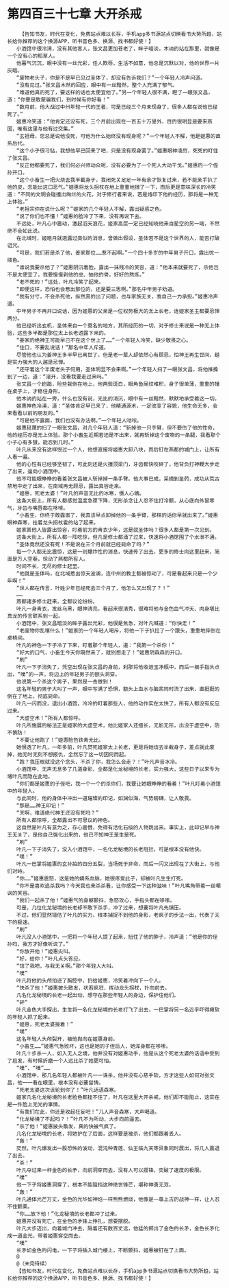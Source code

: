 # 第四百三十七章 大开杀戒
        【告知书友，时代在变化，免费站点难以长存，手机app多书源站点切换看书大势所趋，站长给你推荐的这个换源APP，听书音色多、换源、找书都好使！】
       小酒馆中很冷清，没有其他客人，张文昌更加苍老了，眸子暗淡，木讷的站在那里，就像是一个没有心的稻草人。
       他暮气沉沉，眼中没有一丝光彩，任人欺辱，生活不如意，他总是沉默以对，他的世界一片灰暗。
       “废物老头子，你是不是早已见过圣体了，却没有告诉我们？”一个年轻人冷声问道。
       “没有见过。”张文昌木然的回应，眼中有一丝黯然，整个人充满了郁气。
       “难道他真的死了，要这样的话也太便宜他了。”另一个年轻人很不满，瞪了一眼张文昌，道：“你要是敢蒙骗我们，到时候有你好看！”
       “数月前，他大战过中州年轻一代的王者，可是已经三个月未现身了，很多人都在说他已经死了。”
       姬惠冷笑道：“他肯定还没有死，三个月前出现在一百五十万里外，目的很明显是要来燕国，唯有这里与他有过交集。”
       “玄祖母，您总是说他没死，可他为什么始终没有现身呢？”一个年轻人不解，他是姬惠的直系后代。
       “这个小子很刁钻，我想他早已回来了吧，只是没有现身罢了。”姬惠眼神凌厉，死死的盯住了张文昌。
       “反正他都要死了，我们何必兴师动众呢，没有必要为了一个死人大动干戈。”姬惠的一个侄孙开口。
       “这个小畜生一把火烧去我半截身子，我闭死关足足一年有余才恢复过来，若不能亲手扒了他的皮，怎能出这口恶气。”姬惠将龙头拐杖在地上重重地撴了一下，而后更是意味深长的冷笑道：“不同的文明会碰撞出绚烂的火花，对于修行者来说，若是烙印下他的经历，那将是一种无上体验。”
       “老祖宗你在说什么呢？”姬家的几个年轻人不解，露出疑惑之色。
       “说了你们也不懂！”姬惠的脸冷了下来，没有再说下去。
       不远处，叶凡心中震动，激起滔天浪花，姬家高层一定已经知晓他来自星空的另一端，不然绝不会如此说。
       在北域时，姬皓月就透露过类似的消息，曾做出假设，圣体若不是这个世界的人，能否打破诅咒。
       “可是，我们若是杀了他，姜家那位……惹不起啊。”一个四十多岁的中年男子开口，露出忧一缕色。
       “谁说我要杀他了？”姬惠阴沉着脸，露出一抹残冷的笑容，道：“他本来就要死了，杀他岂不是太便宜了，我要慢慢剥他的皮、抽他的骨，好好的熬炼。”
       “老不死的！”远处，叶凡冷笑了起来。
       “即便这样，恐怕也会惹出那位的，还是要三思啊。”那名中年男子劝道。
       “我有分寸，不会杀死他，纵然真的出了问题，也与家族无关，我自己一力承担。”姬惠冷声道。
       中年男子不再开口说话，因为姬惠的父亲是一位权势极大的太上长老，连姬家圣主都要忌惮两分。
       他已经听出玄机，圣体来自一个莫名的地方，其所经历的一切，对于修士来说是一种无上体验，这些多半都是那位太上长老透露下来的。
       “姜家的绝神王可能早已不在这个世上了……”一个年轻人冷笑，缺少敬畏之心。
       “住口，不要乱说话！”那名中年人斥道。
       尽管他也认为姜神王多半早已离世了，但是老一辈人却依然心有顾忌，怕神王再生世间，越是实力强大的人越是忌惮。
       “还守着这个半废老头子何用，圣体明显不会来啊。”一个年轻人扫了一眼张文昌，将他推搡到了一边，道：“滚开，没看我要走过来吗。”
       张文昌一个趔趄，险些栽倒在地上，他两鬓斑白，眼角鱼尾纹堆积，身子很单薄，重重的撞在桌子上，才稳住身形。
       他木讷的站在一旁，什么也没有说，无比的消沉，眼中有一丝黯然，默默地承受着这一切。
       姬惠神色冷漠，道：“圣体肯定早已来了，他精通源术，一定改变了容貌，他生命无多，会来看看以前的朋友的。”
       “可是他不露面，我们也没有办法啊。”一个年轻人咕哝。
       姬惠轻蔑的扫了一眼张文昌，对几个年轻人道：“斩掉他一只手臂，但不要伤了他的性命，他的经历亦是无上体验。那个小畜生近期若还是不出来，就再斩掉这个废物的一条腿，我看那个小子心有多狠，能忍到几时。”
       叶凡从来没有这样恨过一个人，他想直接将姬惠大卸八块，而后钉在燕都的城门上，让所有人看一遍。
       他的心性有已经够坚韧了，可此刻还是火撞顶梁门，牙齿都快咬碎了，他背负打神鞭大步走了出来，逼向小酒馆中。
       他不可能眼睁睁的看着张文昌被人斩掉掉一条手臂。他大事已成，采摘到圣药，成功从荒古禁地中走了出来，在南域再无顾忌，露出真容走来。
       “姬惠，死老太婆！”叶凡的声音无比的冰寒，慑人心魄。
       这条大街上，所有人都感觉温度急骤下降，无形杀念让人忍不住打冷颤，从心底向外冒寒气，牙齿与嘴唇都在哆嗦。
       “小畜生，你终于敢露面了，我真该早点卸掉他的一条手臂，那样的话你早就出来了。”姬惠眼神森寒，拄着龙头拐杖霍的站了起来。
       姬家其他人皆露出惊容，盯着前方的青衣少年，这是就圣体吗？很多人都是第一次见到。
       这条大街上，所有人都一阵吃惊，但凡是修士都涌了过来，快速将小酒馆围了个水泄不通。
       “圣体竟然还没有死！不是说在三个月前就已经毙命了吗？”
       每一个人都无比震惊，这是一则爆炸性的消息，快速传了出去，更多的修士向这里赶来，简直是万人空巷，惊动了燕都所有人。
       时间不长，无尽的修士赶至。
       “他就是圣体吗，在北域惹出惊天波澜，连中州的教主都被惊动了，可是看起来只是一个少年啊！”
       “世人都在传言，叶姓少年已经死去三个月了，他怎么又出现了？！”
       ……
       燕都诸多修士赶来，全都议论纷纷。
       叶凡一身青衣，发丝乌黑，眼神清亮，看起来很清秀，很难将他与金色血气冲天、肉身堪比真龙的传言联系到一起。
       小酒馆中，张文昌暗淡的眸子露出光彩，他很是焦急，对叶凡喊道：“你快走！”
       “老废物你乱嚷什么！”姬家的一个年轻人喝斥，将他一下子扒拉了一个跟头，重重地摔倒在桌椅间。
       叶凡的神色一下子冷了下来，盯着那个年轻人，道：“我第一个杀你！”
       “好大的口气，小畜生今天你既然来了，就别想走了！”姬惠阴森森的开口。
       “刷”
       叶凡一下子消失了，凭空出现在张文昌的身前，刹那将他收进玉净瓶中，而后一根手指头点出，“噗”的一声，将边上的年轻男子的额头洞穿。
       他说第一个杀这个男子，果然是一击做到！
       这名年轻的男子大叫了一声，眼中写满了恐惧，额头上血水与脑浆同时流了出来，直挺挺的倒在了地上，彻底毙命。
       叶凡一闪而没，退出小酒馆，冷冷的盯着那些人，他的动作实在太快了，所有人都没有反应过来。
       “大虚空术！”所有人都惊呼。
       叶凡所施展的秘法正是姬家的大虚空术，他比姬家人还擅长，无影无形，出没于虚空中，防不慎防！
       “不要让他跑了！”姬惠脸色铁青无比。
       她恨透了叶凡，一年多前，叶凡焚死姬家太上长老，更是将她烧去半截身子，差点就此废掉，她无时无刻不想报仇，全然忘了这一切因何而起。
       “跑？我压根就没这个念头，不杀了你，我怎么会走？！”叶凡声音冰冷。
       小酒馆中，无声无息多了几道身影，全都是化龙秘境的长老，实力强大，这些日子以来专为堵叶凡而隐在此地。
       “你们都是姬惠的子侄吧，我一个一个的杀你们，我要让她眼睁睁的看着！”叶凡盯着小酒馆中的年轻人。
       与此同时，他的身体中冲出一道璀璨的印记，如渊似海，气势磅礴，让人敬畏。
       “那是……神王印记！”
       “天啊，难道绝代神王还没有死吗？”
       所有人都惊呼，全都露出不可思议的神色。
       这自然是叶凡有意为之，存心震慑，免得有活化石级的人物跳出来。事实上，此印记早与神王无关了，是他自己强化出来的，他已不知神王是生是死。
       “刷”
       叶凡一下子消失了，没入小酒馆中，一名化龙秘境的长老阻拦，可是根本没有他快。
       “噗！”
       叶凡一巴掌将姬惠的玄孙拍的四分五裂，当场死于非命，而后一闪又出现在了大街上，与他们对峙。
       “你……”姬惠震怒，这是她的嫡系血脉，她很疼爱此子，却被叶凡生生打死。
       “你不是喜欢追杀我吗？今天我也来杀杀看，让你感受一下这种滋味！”叶凡嘴角带着一丝嘲讽的笑容。
       “我们一起杀了他！”姬惠气的身躯颤抖，急怒攻心，手指头都在哆嗦。
       可是，几位化龙秘境的长老却不敢下杀手，冲了过来，想要将叶凡先镇压。
       不过，他们显然错估了叶凡的实力，根本捕捉不到他的身影，老疯子的步法一出，代表了天下的极速。
       “刷”
       叶凡没入小酒馆中，一把将一个年轻人提了起来，扭住了他的脖子，冷声道：“他是你的侄孙吗，我方才好像听说了。”
       “你放开他！”姬惠尖叫。
       “好，给你！”叶凡点头答应。
       “饶了我吧，与我无关啊。”那个年轻人大叫。
       “噗”
       叶凡将他的头颅拍进了胸腔中，扔给姬惠，冷笑着冲向下一个人。
       “快杀了他！”姬惠披头散发，状若疯狂，挥动龙头拐杖，扑向前去。
       几名化龙秘境的长老一起出动，想守在那些年轻人的身边，保护住他们。
       “砰”
       叶凡金色大手探出，生生将一名化龙秘境的长老打飞了出去，一巴掌将另一名近乎吓得瘫软的年轻人抓了起来。
       “姬惠，死老太婆接着！”
       “噗”
       这名年轻人头颅裂开，被他抛向在姬惠身前。
       “小畜生……”姬惠气急败坏，这也是她的子侄后人，她浑身都在哆嗦。
       叶凡十步杀一人，如入无人之境，他并没有对姬惠动手，他是从这个死老太婆的话语中受到了启发，有时候折磨一个人远比杀了她更可怕。
       “噗”、“噗”……
       小酒馆中，那几名年轻人都被叶凡一一诛杀，他并没有心慈手软，方才这些人如何对张文昌，他一一看在眼里，根本没有必要留情。
       “死老太婆这次该轮到你了！”叶凡话语森寒。
       姬家几名化龙秘境的长老脸色都挂不住了，叶凡在这里大开杀戒，他们却不能阻止，这实在是一件脸上无光的事情。
       “有我们在此，你还是收起狂妄吧！”几人声音森寒，大声喝道。
       “化龙秘境了不起吗？！”叶凡不为所动，大步向前逼去。
       “杀了他！”姬惠披头散发，真的快被气疯了。
       几名化龙秘境的长老，将她护在了后面，这样要是被杀，他们都跟着丢人。
       “轰！”
       突然，叶凡爆发出一股恐怖的波动，混沌种青莲、仙王临九天等异象同时展出，将几人震退了出去。
       “杀！”
       叶凡夺过来一杆金色的长矛，向前洞穿而去，没有人可以撄锋，突破了速度的极限。
       “噗”
       他一下子将姬惠洞穿了，根本不能阻挡这种绝世锋芒，堪称神勇无双。
       “轰！”
       叶凡通体光芒万丈，金色的光华如神焰一样熊熊燃烧，他像是一尊上古的战神一样，让人忍不住颤栗。
       “你……放下他！”化龙秘境的长老都冲了过来。
       姬惠并没有死亡，在金色的矛锋上挣扎，想要摆脱。
       叶凡大步迈出，向着城门冲去，隔着还有数百丈远，他猛的掷出了金色的长矛，金色长矛化成一道金光，带着姬惠穿空而去。
       “噗”
       长矛如金色的闪电，一下子将插入城门楼上，不断颤抖，姬惠被钉在了上面。
       @
       @（未完待续）
       【告知书友，时代在变化，免费站点难以长存，手机app多书源站点切换看书大势所趋，站长给你推荐的这个换源APP，听书音色多、换源、找书都好使！】